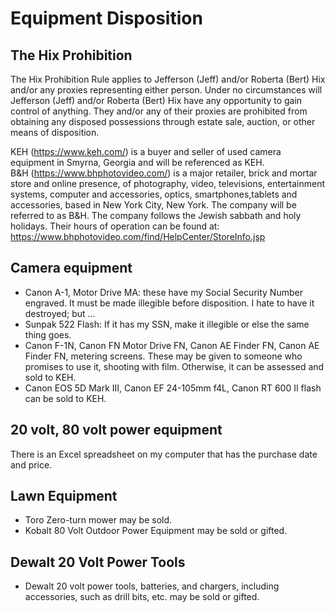 # Equipment Disposition 
## The Hix Prohibition 
The Hix Prohibition Rule applies to Jefferson (Jeff) and/or Roberta (Bert) Hix and/or any proxies representing either person. 
Under no circumstances will Jefferson (Jeff) and/or Roberta (Bert) Hix have any opportunity to gain control of anything. They and/or any of their 
proxies are prohibited from obtaining any disposed possessions through estate sale, auction, or other means of disposition.

KEH (https://www.keh.com/) is a buyer and seller of used camera equipment in Smyrna, Georgia and will be referenced as KEH.<br>
B&H (https://www.bhphotovideo.com/) is a major retailer, brick and mortar store and online presence, of photography, video, televisions, entertainment systems, computer and accessories, optics, smartphones,tablets and accessories, based in New York City, New York. The company will be referred to as B&H. The company follows the Jewish sabbath and holy holidays. Their hours of operation can be found at: https://www.bhphotovideo.com/find/HelpCenter/StoreInfo.jsp

## Camera equipment
- Canon A-1, Motor Drive MA: these have my Social Security Number engraved. It must be made illegible before disposition. I hate to
have it destroyed; but ...
- Sunpak 522 Flash: If it has my SSN, make it illegible or else the same thing goes. 
- Canon F-1N, Canon FN Motor Drive FN, Canon AE Finder FN, Canon AE Finder FN, metering screens. These may be given to someone who 
promises to use it, shooting with film. Otherwise, it can be assessed and sold to KEH.
- Canon EOS 5D Mark III, Canon EF 24-105mm f4L, Canon RT 600 II flash can be sold to KEH.

## 20 volt, 80 volt power equipment 
There is an Excel spreadsheet on my computer that has the purchase date and price.

## Lawn Equipment
- Toro Zero-turn mower may be sold.
- Kobalt 80 Volt Outdoor Power Equipment may be sold or gifted. 

## Dewalt 20 Volt Power Tools
- Dewalt 20 volt power tools, batteries, and chargers, including accessories, such as drill bits, etc. may be sold or gifted. 

